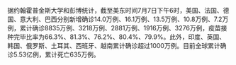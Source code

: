 据约翰霍普金斯大学和彭博统计，截至美东时间7月7日下午6时，美国、法国、德国、意大利、巴西分别新增确诊14.0万例、16.1万例、13.5万例、10.8万例、7.2万例，累计确诊8835万例、3218万例、2881万例、1916万例、3276万例，疫苗接种完毕比率为66.3%、81.3%、76.2%、80.4%、79.9%。此外，印度、英国、韩国、俄罗斯、土耳其、西班牙、越南累计确诊超过1000万例。目前全球累计确诊5.53亿例，累计死亡635万例。